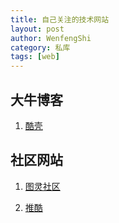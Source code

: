 ```yaml
---
title: 自己关注的技术网站
layout: post
author: WenfengShi
category: 私库
tags: [web]
---
```


## 大牛博客
1. [酷壳](http://coolshell.cn/)

## 社区网站
1. [图灵社区](http://www.ituring.com.cn/users/213442)

2. [推酷](http://www.tuicool.com)
